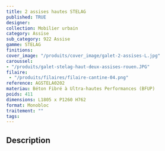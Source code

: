 ```yaml
---
title: 2 assises hautes STELAG
published: TRUE
designer: 
collection: Mobilier urbain
category: Assise
sub_category: 922 Assise
gamme: STELAG
finitions: 
cover_image: "/produits/cover_image/galet-2-assises-L.jpg"
caroussel: 
- "/produits/galet-stelag-haut-deux-assises-rouen.JPG"
filaire: 
 - "/produits/filaires/filaire-cantine-04.png"
reference: AGSTELA0202
materiau: Béton Fibré à Ultra-hautes Performances (BFUP)
poids: 411
dimensions: L1805 x P1260 H762
format: Monobloc
traitement: ""
tags: 
---
```


## Description
